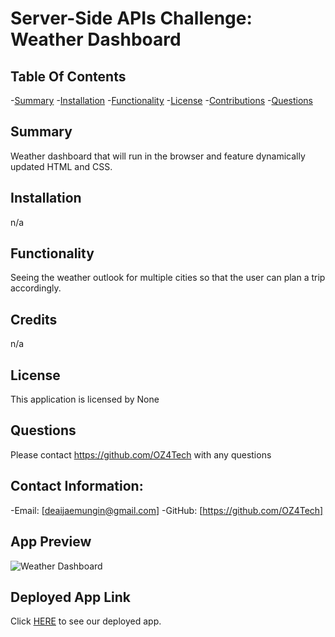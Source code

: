 # Server-Side APIs Challenge: Weather Dashboard

  ## Table Of Contents
-[Summary](#summary)
-[Installation](#installation)
-[Functionality](#functionality)
-[License](#license)
-[Contributions](#contributions)
-[Questions](#questions)

## Summary
Weather dashboard that will run in the browser and feature dynamically updated HTML and CSS.


## Installation
n/a

## Functionality
Seeing the weather outlook for multiple cities so that the user can plan a trip accordingly.

## Credits
n/a

## License
This application is licensed by None

## Questions
Please contact https://github.com/OZ4Tech with any questions

## Contact Information:
-Email: [deaijaemungin@gmail.com]
-GitHub: [https://github.com/OZ4Tech]

## App Preview

![Weather Dashboard](https://user-images.githubusercontent.com/103383531/187006965-81e758bf-7d37-4b58-b9cb-3b2078f69ed8.gif)

## Deployed App Link

Click [HERE](https://oz4tech.github.io/Server-Side-APIs-Challenge-Weather-Dashboard/) to see our deployed app.
